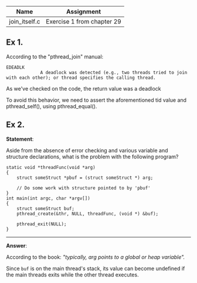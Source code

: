 | Name | Assignment |
| ---- | ---------- |
| join_itself.c | Exercise 1 from chapter 29 |

## Ex 1.

According to the "pthread_join" manual:

```
EDEADLK
             A deadlock was detected (e.g., two threads tried to join with each other); or thread specifies the calling thread.
```

As we've checked on the code, the return value was a deadlock

To avoid this behavior, we need to assert the aforementioned tid value and pthread_self(), using pthread_equal().

## Ex 2.

**Statement**:

Aside from the absence of error checking and various variable and structure declarations, what is the problem with the following program?

```
static void *threadFunc(void *arg)
{
    struct someStruct *pbuf = (struct someStruct *) arg;

    // Do some work with structure pointed to by 'pbuf'
}
int main(int argc, char *argv[])
{
    struct someStruct buf;
    pthread_create(&thr, NULL, threadFunc, (void *) &buf);

    pthread_exit(NULL);
}
```

---

**Answer**:

According to the book: *"typically, arg points to a global or heap variable".*

Since `buf` is on the main thread's stack, its value can become undefined if the main threads exits while the other thread executes.
